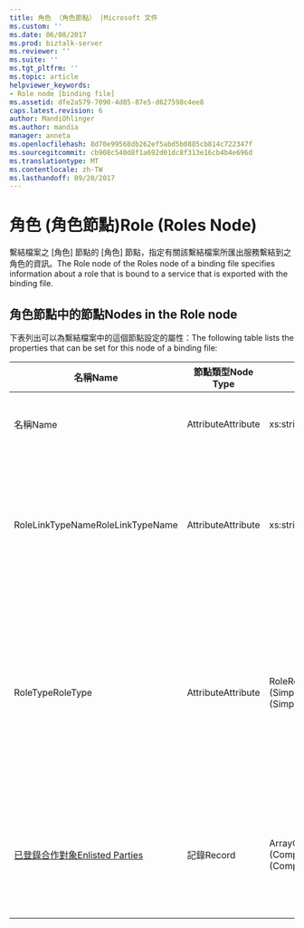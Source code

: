 ```yaml
---
title: 角色 （角色節點） |Microsoft 文件
ms.custom: ''
ms.date: 06/08/2017
ms.prod: biztalk-server
ms.reviewer: ''
ms.suite: ''
ms.tgt_pltfrm: ''
ms.topic: article
helpviewer_keywords:
- Role node [binding file]
ms.assetid: dfe2a579-7090-4d85-87e5-d627598c4ee8
caps.latest.revision: 6
author: MandiOhlinger
ms.author: mandia
manager: anneta
ms.openlocfilehash: 8d70e99568db262ef5abd5b0885cb814c722347f
ms.sourcegitcommit: cb908c540d8f1a692d01dc8f313e16cb4b4e696d
ms.translationtype: MT
ms.contentlocale: zh-TW
ms.lasthandoff: 09/20/2017
---
```

# <a name="role-roles-node"></a><span data-ttu-id="721c5-102">角色 (角色節點)</span><span class="sxs-lookup"><span data-stu-id="721c5-102">Role (Roles Node)</span></span>
<span data-ttu-id="721c5-103">繫結檔案之 [角色] 節點的 [角色] 節點，指定有關該繫結檔案所匯出服務繫結到之角色的資訊。</span><span class="sxs-lookup"><span data-stu-id="721c5-103">The Role node of the Roles node of a binding file specifies information about a role that is bound to a service that is exported with the binding file.</span></span>  
  
## <a name="nodes-in-the-role-node"></a><span data-ttu-id="721c5-104">角色節點中的節點</span><span class="sxs-lookup"><span data-stu-id="721c5-104">Nodes in the Role node</span></span>  
 <span data-ttu-id="721c5-105">下表列出可以為繫結檔案中的這個節點設定的屬性：</span><span class="sxs-lookup"><span data-stu-id="721c5-105">The following table lists the properties that can be set for this node of a binding file:</span></span>  
  
|<span data-ttu-id="721c5-106">**名稱**</span><span class="sxs-lookup"><span data-stu-id="721c5-106">**Name**</span></span>|<span data-ttu-id="721c5-107">**節點類型**</span><span class="sxs-lookup"><span data-stu-id="721c5-107">**Node Type**</span></span>|<span data-ttu-id="721c5-108">**資料類型**</span><span class="sxs-lookup"><span data-stu-id="721c5-108">**Data Type**</span></span>|<span data-ttu-id="721c5-109">**說明**</span><span class="sxs-lookup"><span data-stu-id="721c5-109">**Description**</span></span>|<span data-ttu-id="721c5-110">**限制**</span><span class="sxs-lookup"><span data-stu-id="721c5-110">**Restrictions**</span></span>|<span data-ttu-id="721c5-111">**註解**</span><span class="sxs-lookup"><span data-stu-id="721c5-111">**Comments**</span></span>|  
|--------------|-------------------|-------------------|---------------------|----------------------|------------------|  
|<span data-ttu-id="721c5-112">名稱</span><span class="sxs-lookup"><span data-stu-id="721c5-112">Name</span></span>|<span data-ttu-id="721c5-113">Attribute</span><span class="sxs-lookup"><span data-stu-id="721c5-113">Attribute</span></span>|<span data-ttu-id="721c5-114">xs:string</span><span class="sxs-lookup"><span data-stu-id="721c5-114">xs:string</span></span>|<span data-ttu-id="721c5-115">指定角色的名稱。</span><span class="sxs-lookup"><span data-stu-id="721c5-115">Specifies the name of the role.</span></span>|<span data-ttu-id="721c5-116">不需要</span><span class="sxs-lookup"><span data-stu-id="721c5-116">Not required</span></span>|<span data-ttu-id="721c5-117">預設值：空白</span><span class="sxs-lookup"><span data-stu-id="721c5-117">Default value: empty</span></span>|  
|<span data-ttu-id="721c5-118">RoleLinkTypeName</span><span class="sxs-lookup"><span data-stu-id="721c5-118">RoleLinkTypeName</span></span>|<span data-ttu-id="721c5-119">Attribute</span><span class="sxs-lookup"><span data-stu-id="721c5-119">Attribute</span></span>|<span data-ttu-id="721c5-120">xs:string</span><span class="sxs-lookup"><span data-stu-id="721c5-120">xs:string</span></span>|<span data-ttu-id="721c5-121">指定與角色關聯之角色連結類型的名稱。</span><span class="sxs-lookup"><span data-stu-id="721c5-121">Specifies the name of the role link type associated with the role</span></span>|<span data-ttu-id="721c5-122">不需要</span><span class="sxs-lookup"><span data-stu-id="721c5-122">Not required</span></span>|<span data-ttu-id="721c5-123">預設值：空白</span><span class="sxs-lookup"><span data-stu-id="721c5-123">Default value: empty</span></span>|  
|<span data-ttu-id="721c5-124">RoleType</span><span class="sxs-lookup"><span data-stu-id="721c5-124">RoleType</span></span>|<span data-ttu-id="721c5-125">Attribute</span><span class="sxs-lookup"><span data-stu-id="721c5-125">Attribute</span></span>|<span data-ttu-id="721c5-126">RoleRefType (SimpleType)</span><span class="sxs-lookup"><span data-stu-id="721c5-126">RoleRefType (SimpleType)</span></span>|<span data-ttu-id="721c5-127">指定與角色關聯之角色類型的名稱。</span><span class="sxs-lookup"><span data-stu-id="721c5-127">Specifies the role type associated with the role.</span></span>|<span data-ttu-id="721c5-128">Required</span><span class="sxs-lookup"><span data-stu-id="721c5-128">Required</span></span>|<span data-ttu-id="721c5-129">預設值：無</span><span class="sxs-lookup"><span data-stu-id="721c5-129">Default value: none</span></span><br /><br /> <span data-ttu-id="721c5-130">可能的值包括：</span><span class="sxs-lookup"><span data-stu-id="721c5-130">Possible values include:</span></span><br /><br /> <span data-ttu-id="721c5-131">-不明</span><span class="sxs-lookup"><span data-stu-id="721c5-131">-   Unknown</span></span><br /><span data-ttu-id="721c5-132">-實作</span><span class="sxs-lookup"><span data-stu-id="721c5-132">-   Implements</span></span><br /><span data-ttu-id="721c5-133">-使用</span><span class="sxs-lookup"><span data-stu-id="721c5-133">-   Uses</span></span>|  
|[<span data-ttu-id="721c5-134">已登錄合作對象</span><span class="sxs-lookup"><span data-stu-id="721c5-134">Enlisted Parties</span></span>](../core/enlisted-parties-role-node.md)|<span data-ttu-id="721c5-135">記錄</span><span class="sxs-lookup"><span data-stu-id="721c5-135">Record</span></span>|<span data-ttu-id="721c5-136">ArrayOfEnlistedParty (ComplexType)</span><span class="sxs-lookup"><span data-stu-id="721c5-136">ArrayOfEnlistedParty (ComplexType)</span></span>|<span data-ttu-id="721c5-137">繫結到此角色之已登錄合作對象的容器節點</span><span class="sxs-lookup"><span data-stu-id="721c5-137">Container node for the enlisted parties bound to this role.</span></span>|<span data-ttu-id="721c5-138">不需要</span><span class="sxs-lookup"><span data-stu-id="721c5-138">Not required</span></span>|<span data-ttu-id="721c5-139">預設值：無</span><span class="sxs-lookup"><span data-stu-id="721c5-139">Default value: none</span></span>|